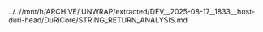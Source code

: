 ../..//mnt/h/ARCHIVE/.UNWRAP/extracted/DEV__2025-08-17__1833__host-duri-head/DuRiCore/STRING_RETURN_ANALYSIS.md